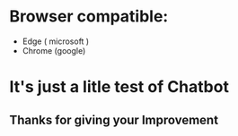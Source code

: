 # Browser compatible:

- Edge ( microsoft )
- Chrome (google)

# It's just a litle test of Chatbot

## Thanks for giving your Improvement
